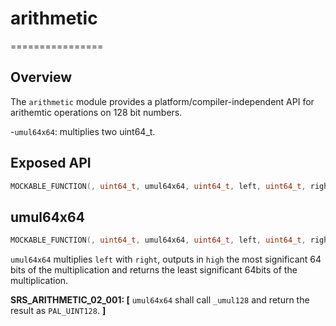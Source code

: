 # arithmetic
================

## Overview

The `arithmetic` module provides a platform/compiler-independent API for arithemtic operations on 128 bit numbers.

-`umul64x64`: multiplies two uint64_t.

## Exposed API

```c
MOCKABLE_FUNCTION(, uint64_t, umul64x64, uint64_t, left, uint64_t, right, uint64_t* out);
```

## umul64x64

```c
MOCKABLE_FUNCTION(, uint64_t, umul64x64, uint64_t, left, uint64_t, right, uint64_t* high);
```

`umul64x64` multiplies `left` with `right`, outputs in `high` the most significant 64 bits of the multiplication and returns the least significant 64bits of the multiplication. 

**SRS_ARITHMETIC_02_001: [** `umul64x64` shall call `_umul128` and return the result as `PAL_UINT128`. **]**
